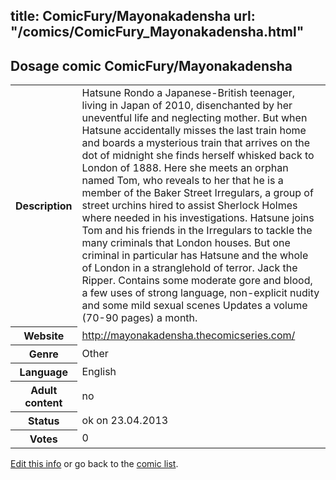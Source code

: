 title: ComicFury/Mayonakadensha
url: "/comics/ComicFury_Mayonakadensha.html"
---
Dosage comic ComicFury/Mayonakadensha
-----------------------------------------

<table class="comicinfo">
<tr>
<th>Description</th><td>Hatsune Rondo a Japanese-British teenager, living in Japan of 2010, disenchanted by her uneventful life and neglecting mother. But when Hatsune accidentally misses the last train home and boards a mysterious train that arrives on the dot of midnight she finds herself whisked back to London of 1888. Here she meets an orphan named Tom, who reveals to her that he is a member of the Baker Street Irregulars, a group of street urchins hired to assist Sherlock Holmes where needed in his investigations. Hatsune joins Tom and his friends in the Irregulars to tackle the many criminals that London houses. But one criminal in particular has Hatsune and the whole of London in a stranglehold of terror. Jack the Ripper. Contains some moderate gore and blood, a few uses of strong language, non-explicit nudity and some mild sexual scenes Updates a volume (70-90 pages) a month.</td>
</tr>
<tr>
<th>Website</th><td><a href="http://mayonakadensha.thecomicseries.com/">http://mayonakadensha.thecomicseries.com/</a></td>
</tr>
<tr>
<th>Genre</th><td>Other</td>
</tr>
<tr>
<th>Language</th><td>English</td>
</tr>
<tr>
<th>Adult content</th><td>no</td>
</tr>
<tr>
<th>Status</th><td>ok on 23.04.2013</td>
</tr>
<tr>
<th>Votes</th><td>0</div></td>
</tr>
</table>

[Edit this info](/comics/ComicFury_Mayonakadensha_edit.html) or go back to the [comic list](../comic-index.html).
